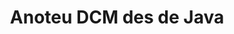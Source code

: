 ---
############################# Static ############################
layout: "auto-gen-annotation"

############################# Head ############################
head_title: "API d'anotació de Java DCM Anotar en C#"
head_description: "API de Java per crear i anotar tipus d'anotacions populars a partir de DCM, imatges, dibuixos i formats de fitxers de documents."

############################# Header ############################
title: "Anoteu DCM des de Java"
description: ""
bg_image: "https://cms.admin.containerize.com/templates/aspose/App_Themes/V3/images/bg/header1.png"
bg_overlay: false
button:
    enable: true
    icon: "fas fa-arrow-down"
    label: "Baixeu la prova gratuïta"
    link: "https://downloads.groupdocs.com/annotation/java"

############################# About ############################
about:
    enable: true
    title: "Quant a l'API de GroupDocs.Annotation per a Java"
    content: |
        L'API de GroupDocs.Annotation per a Java és una biblioteca que us permet afegir anotacions a PDF, Word i altres documents a Mac, Windows o Ubuntu. [GroupDocs.Annotation for Java](/annotation/java) és una API de Java nativa per gestionar anotacions amb suport complet per crear, afegir, editar, suprimir, extreure i exportar anotacions d'imatges i altres documents. La llista completa dels formats de document compatibles que podeu veure en aquesta [pàgina](https://docs.groupdocs.com/annotation/java/supported-document-formats/).
        Aquesta biblioteca us permet treballar no només amb el document DCM sinó també amb molts altres tipus de documents com ara Word, Excel, PowerPoint, correus electrònics d'Outlook, Visio, Adobe, OpenDocument, OpenOffice, Photoshop, AutoCad i molts altres.
        L'API de GroupDocs.Annotation per a Java us permet crear i afegir notes noves, editar anotacions, extreure comentaris i anotacions i eliminar-les dels documents. La biblioteca admet 13 tipus d'anotacions diferents, com ara text, polilínia, àrea, subratllat, punt, filigrana, fletxa, el·lipse, substitució de text, distància, camp de text, redacció de recursos en PDF, HTML, documents de Microsoft Word, fulls de càlcul, diagrames, presentacions, dibuixos, imatges i molts altres formats de fitxer.
        L'exemple (vegeu a continuació) mostra com es treballa amb el document DCM, en aquest exemple podeu veure els passos principals de com treballar amb GroupDocs. Anotació: configureu una llicència, obriu un document amb el qual voleu treballar i creeu un anotació, afegint objectes de dades per establir propietats d'anotació segons els vostres requisits i desant el resultat al lloc necessari. També podeu fer una ullada més detallada sobre les funcions admeses a la nostra [pàgina github](https://github.com/groupdocs-annotation/GroupDocs.Annotation-for-Java) o a la nostra [documentació del producte](https://docs.groupdocs.com/annotation/java/getting-started/).

############################# Steps ############################
howTo_Add:
steps_Add:
    enable: true
    title_left: "Passos per afegir anotacions a DCM a Java"
    content_left: |
        [GroupDocs.Annotation](/annotation/java/) facilita als desenvolupadors de Java afegir diversos tipus d'anotacions als fitxers DCM dins de qualsevol aplicació basada en Java implementant uns quants passos senzills.
        *   Creeu objectes de resposta amb comentari i data.
        *   Creeu un objecte AreaAnnotation, configureu opcions d'àrea i afegiu respostes.
        *   Creeu un objecte Annotator i afegiu una anotació d'àrea.
        *   Desa el fitxer de sortida.
    title_right: "Requisits del sistema"
    content_right: |
        Les API de GroupDocs.Annotation per a Java són compatibles amb totes les plataformes i sistemes operatius principals. Abans d'executar el codi següent, assegureu-vos que teniu els següents requisits previs instal·lats al vostre sistema.
        *   Sistemes operatius: Microsoft Windows, Linux, MacOS
        *   Entorn de desenvolupament: NetBeans, Intellij IDEA, Eclipse, etc
        *   Entorn d'execució de Java: Java 7 (1.7) i posterior
        *   Obteniu la darrera versió de GroupDocs.Annotation per a Java de [GroupDocs Artifact Repository](https://repository.groupdocs.com/webapp/#/artifacts/browse/tree/General/repo/com/groupdocs/groupdocs-annotation)

############################# Preview ############################
preview_Add:
    enable: true
    title: Vista prèvia de l'anotació i mostra de codi
    content: |
        ![Annotation preview image](https://docs.groupdocs.com/annotation/java/images/add-area-annotation.png)
    code: |
        ```java
        // Create an instance of Reply class and add comments
        Reply firstReply = new Reply();
        firstReply.setComment("First comment");
        firstReply.setRepliedOn(Calendar.getInstance().getTime());
        
        Reply secondReply = new Reply();
        secondReply.setComment("Second comment");
        secondReply.setRepliedOn(Calendar.getInstance().getTime());
        
        List<Reply> replies = new ArrayList<Reply>();
        replies.add(firstReply);
        replies.add(secondReply);
        
        // Create an instance of AreaAnnotation class and set options
        AreaAnnotation area = new AreaAnnotation();
        area.setBackgroundColor(65535);
        area.setBox(new Rectangle(100, 100, 100, 100));
        area.setCreatedOn(Calendar.getInstance().getTime());
        area.setMessage("This is area annotation");
        area.setOpacity(0.7);
        area.setPageNumber(0);
        area.setPenColor(65535);
        area.setPenStyle(PenStyle.Dot);
        area.setPenWidth((byte) 3);
        area.setReplies(replies);
        
        // Create an instance of Annotator class
        Annotator annotator = new Annotator("input.bmp");
        
        // Add annotation
        annotator.add(area);
        
        // Save to file
        annotator.save("output.bmp");
        annotator.dispose();
        ```

############################# Steps ############################
howTo_Remove:
steps_Remove:
    enable: true
    title_left: "Passos per eliminar les anotacions de DCM a Java"
    content_left: |
        [GroupDocs.Annotation](/annotation/java/) facilita als desenvolupadors de Java eliminar els detalls de les anotacions dels fitxers DCM dins de qualsevol aplicació basada en Java implementant uns quants passos senzills.
        *   Creeu objectes de resposta amb comentari i data.
        *   Crea una instancia de l'objecte SaveOptions i estableix AnnotationTypes = AnnotationType.None.
        *   Truqueu al mètode de desar amb la ruta o flux del document resultant i l'objecte SaveOptions.

############################# Preview ############################
preview_Remove:
    enable: true
    code: |
        ```java
        // Create an instance of Annotator class 
        Annotator annotator = new Annotator("C://input.bmp");

        // Remove annotation by set type None 
        SaveOptions saveOptions = new SaveOptions();
        saveOptions.setAnnotationTypes(AnnotationType.None);

        // Save annotation to output file
        annotator.save("C://output.bmp", saveOptions);
        annotator.dispose();
        ```

############################# Steps ############################
howTo_Edit:
steps_Edit:
    enable: true
    title_left: "Passos per editar anotacions de DCM a Java"
    content_left: |
        [GroupDocs.Annotation](/annotation/java/) facilita que els desenvolupadors de Java actualitzin diverses propietats d'anotació dels fitxers DCM dins de qualsevol aplicació basada en Java mitjançant la implementació d'uns quants passos senzills.
        *   Instancia l'objecte Annotator amb la ruta del document d'entrada o el flux amb LoadOptions instància amb ImportAnnotations = true.
        *   Creeu una implementació de AnnotationBase i configureu l'identificador de l'anotació existent (si no es troba l'anotació amb aquest identificador, no es canviarà res) o la llista de camins d'anotacions (s'eliminaran totes les anotacions existents).
        *   Truca el mètode d'actualització de l'objecte Annotator amb anotacions passades.
        *   Truqueu al mètode de desar amb la ruta o flux del document resultant i l'objecte SaveOptions.

############################# Preview ############################
preview_Edit:
    enable: true
    code: |
        ```java
        String outputPath = "UpdateAnnotation.bmp";

        // Create an instance of Annotator class
        Annotator annotator = new Annotator("input.bmp");
        
        // Create an instance of Reply class for first example and add comments
        Reply reply1 = new Reply();
        reply1.setComment("Original first comment");
        reply1.setRepliedOn(Calendar.getInstance().getTime());
        
        Reply reply2 = new Reply();
        reply2.setComment("Original second comment");
        reply2.setRepliedOn(Calendar.getInstance().getTime());
        
        java.util.List replies = new ArrayList();
        replies.add(reply1);
        replies.add(reply2);
        
        // Create an instance of AreaAnnotation class and set options
        AreaAnnotation original = new AreaAnnotation();
        original.setId(1);
        original.setBackgroundColor(65535);
        original.setBox(new Rectangle(100, 100, 100, 100));
        original.setCreatedOn(Calendar.getInstance().getTime());
        original.setMessage("This is original annotation");
        original.setReplies(replies);
        
        // Add original annotation
        annotator.add(original);
        annotator.save(outputPath);
        annotator.dispose();
        
        LoadOptions loadOptions = new LoadOptions();
        
        // Open annotated document
        Annotator annotator1 = new Annotator(outputPath, loadOptions);
        
        // Create an instance of Reply class for update first example
        Reply reply3 = new Reply();
        reply3.setComment("Updated first comment");
        reply3.setRepliedOn(Calendar.getInstance().getTime());
        
        Reply reply4 = new Reply();
        reply4.setComment("Updated second comment");
        reply4.setRepliedOn(Calendar.getInstance().getTime());
        
        java.util.List replies1 = new ArrayList();
        replies1.add(reply3);
        replies1.add(reply4);

        // Suggest we want change some properties of existed annotation
        AreaAnnotation updated = new AreaAnnotation();
        updated.setId(1);
        updated.setBackgroundColor(255);
        updated.setBox(new Rectangle(0, 0, 50, 200));
        updated.setCreatedOn(Calendar.getInstance().getTime());
        updated.setMessage("This is updated annotation");
        updated.setReplies(replies1);
        
        // Update and save annotation
        annotator1.update(updated);
        annotator1.save(outputPath);
        annotator1.dispose();
        ```

############################# Steps ############################
howTo_Extract:
steps_Extract:
    enable: true
    title_left: "Passos per extreure anotacions de DCM a Java"
    content_left: |
        [GroupDocs.Annotation](/annotation/java/) facilita als desenvolupadors de Java anotar documents i extreure informació d'anotacions dels fitxers DCM dins de qualsevol aplicació basada en Java implementant uns quants passos senzills.
        *   Creeu objectes de resposta amb comentari i data.
        *   Instancia l'objecte LoadOptions i crida a SetImportAnnotations amb un argument veritable.
        *   Definiu variable amb el tipus Llista.
        *   Truqueu al mètode get i retorneu el resultat a la variable anterior.

############################# Preview ############################
preview_Extract:
    enable: true
    code: |
        ```java
        // For using this example input file ("annotated.bmp") must be with annotations
        LoadOptions loadOptions = new LoadOptions();
        
        // Create an instance of Annotator class and get annotations
        final Annotator annotator = new Annotator("annotated.bmp", loadOptions);
        List annotations = annotator.get();
        ```

############################# Demos ############################
demos:
    enable: true
    title: "Demostracions en directe per afegir, eliminar, editar i extreure anotacions a documents i imatges"
    content: |
        Afegiu, suprimiu, editeu i extreu anotacions al fitxer DCM ara mateix visitant el lloc web [GroupDocs.Annotation Live Demos](https://products.groupdocs.app/annotation/family). La demostració en directe té els següents avantatges

############################# About Formats ############################
about_formats:
    enable: true
    format:
        # format loop
        - icon: "far fa-file-dcm"
          title: "Sobre el format de fitxer DCM"
          content: |
            Els fitxers amb extensió .DCM representen una imatge digital que emmagatzema informació mèdica dels pacients, com ara ressonàncies magnètiques, TC i imatges d'ecografia. Va ser desenvolupat per la National Electrical Manufacturers Association (NEMA) i estava pensat per estandarditzar el format de fitxer d'imatge per a la distribució i visualització d'imatges mèdiques. És similar al format de fitxer DICOM i pot incloure informació del pacient com a referència.

          link: "https://docs.fileformat.com/image/dcm/"

############################# More Formats ############################
more_formats:
    enable: true
    title: "Treballar amb altres formats de documents populars"
    content: |
        Actualitzeu les propietats d'anotació d'alguns dels formats de fitxer populars, tal com s'indica a continuació.
    format:
        # format loop
        - name: "Annotate PDF document"
          link: "https://products.groupdocs.com/annotation/java/pdf/"
          description: "Adobe Portable Document Format"

        # format loop
        - name: "Annotate DOC document"
          link: "https://products.groupdocs.com/annotation/java/doc/"
          description: "Microsoft Word Document"

        # format loop
        - name: "Annotate DOCM document"
          link: "https://products.groupdocs.com/annotation/java/docm/"
          description: "Microsoft Word Macro-Enabled Document"

        # format loop
        - name: "Annotate DOCX document"
          link: "https://products.groupdocs.com/annotation/java/docx/"
          description: "Microsoft Word Open XML Document"

        # format loop
        - name: "Annotate DOT document"
          link: "https://products.groupdocs.com/annotation/java/dot/"
          description: "Microsoft Word Document Template"

        # format loop
        - name: "Annotate DOTX document"
          link: "https://products.groupdocs.com/annotation/java/dotx/"
          description: "Word Open XML Document Template"

        # format loop
        - name: "Annotate RTF document"
          link: "https://products.groupdocs.com/annotation/java/rtf/"
          description: "Rich Text Document"

        # format loop
        - name: "Annotate ODT document"
          link: "https://products.groupdocs.com/annotation/java/odt/"
          description: "Open Document Text"

        # format loop
        - name: "Annotate XLS document"
          link: "https://products.groupdocs.com/annotation/java/xls/"
          description: "Microsoft Excel Binary File Format"

        # format loop
        - name: "Annotate XLSX document"
          link: "https://products.groupdocs.com/annotation/java/xlsx/"
          description: "Microsoft Excel Open XML Spreadsheet"

        # format loop
        - name: "Annotate XLSM document"
          link: "https://products.groupdocs.com/annotation/java/xlsm/"
          description: "Microsoft Excel Macro-Enabled Spreadsheet"

        # format loop
        - name: "Annotate XLSB document"
          link: "https://products.groupdocs.com/annotation/java/xlsb/"
          description: "Microsoft Excel Binary Worksheet"

        # format loop
        - name: "Annotate ODS document"
          link: "https://products.groupdocs.com/annotation/java/ods/"
          description: "Open Document Spreadsheet"

        # format loop
        - name: "Annotate PPT document"
          link: "https://products.groupdocs.com/annotation/java/ppt/"
          description: "PowerPoint Presentation"

        # format loop
        - name: "Annotate PPTX document"
          link: "https://products.groupdocs.com/annotation/java/pptx/"
          description: "PowerPoint Open XML Presentation"

        # format loop
        - name: "Annotate PPSX document"
          link: "https://products.groupdocs.com/annotation/java/ppsx/"
          description: "PowerPoint Open XML Slide Show"

        # format loop
        - name: "Annotate POTM document"
          link: "https://products.groupdocs.com/annotation/java/potm/"
          description: "Microsoft PowerPoint Template"

        # format loop
        - name: "Annotate PPTM document"
          link: "https://products.groupdocs.com/annotation/java/pptm/"
          description: "Microsoft PowerPoint Presentation"

        # format loop
        - name: "Annotate PPS document"
          link: "https://products.groupdocs.com/annotation/java/pps/"
          description: "Microsoft PowerPoint 97-2003 Slide Show"

        # format loop
        - name: "Annotate ODP document"
          link: "https://products.groupdocs.com/annotation/java/odp/"
          description: "OpenDocument Presentation"

        # format loop
        - name: "Annotate HTML document"
          link: "https://products.groupdocs.com/annotation/java/html/"
          description: "HyperText Markup Language"

        # format loop
        - name: "Annotate TIFF document"
          link: "https://products.groupdocs.com/annotation/java/tiff/"
          description: "Tagged Image File Format"

        # format loop
        - name: "Annotate JPEG document"
          link: "https://products.groupdocs.com/annotation/java/jpeg/"
          description: "JPEG Image"

        # format loop
        - name: "Annotate PNG document"
          link: "https://products.groupdocs.com/annotation/java/png/"
          description: "Portable Network Graphic"

        # format loop
        - name: "Annotate EML document"
          link: "https://products.groupdocs.com/annotation/java/eml/"
          description: "E-mail Message"

        # format loop
        - name: "Annotate MSG document"
          link: "https://products.groupdocs.com/annotation/java/msg/"
          description: "Microsoft Outlook E-mail Message"

        # format loop
        - name: "Annotate VSD document"
          link: "https://products.groupdocs.com/annotation/java/vsd/"
          description: "Microsoft Visio 2003-2010 Drawing"

        # format loop
        - name: "Annotate VSDX document"
          link: "https://products.groupdocs.com/annotation/java/vsdx/"
          description: "Microsoft Visio Drawing"

        # format loop
        - name: "Annotate VSS document"
          link: "https://products.groupdocs.com/annotation/java/vss/"
          description: "Microsoft Visio 2003-2010 Stencil"

        # format loop
        - name: "Annotate VST document"
          link: "https://products.groupdocs.com/annotation/java/vst/"
          description: "Microsoft Visio 2013 Stencil"

        # format loop
        - name: "Annotate DWG document"
          link: "https://products.groupdocs.com/annotation/java/dwg/"
          description: "Autodesk Design Data Formats"

        # format loop
        - name: "Annotate DXF document"
          link: "https://products.groupdocs.com/annotation/java/dxf/"
          description: "AutoCAD Drawing Interchange"

        # format loop
        - name: "Annotate DCM document"
          link: "https://products.groupdocs.com/annotation/java/dcm/"
          description: "Digital Imaging and Communications in Medicine"

        # format loop
        - name: "Annotate WMF document"
          link: "https://products.groupdocs.com/annotation/java/wmf/"
          description: "Windows Metafile"

        # format loop
        - name: "Annotate EMF document"
          link: "https://products.groupdocs.com/annotation/java/emf/"
          description: "Enhanced Metafile Format"


############################# Back to top ###############################
back_to_top:
    enable: true
---